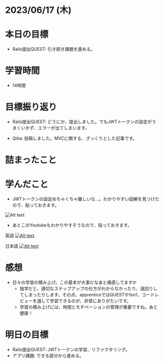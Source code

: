 # 2023/06/17 (木)

# 本日の目標

- Rails提出QUEST: 引き続き課題を進める。


# 学習時間
- 14時間

# 目標振り返り

- Rails提出QUEST: どうにか、提出しました。でもJWTトークンの設定がうまくいかず、エラーが出てしまいます。

- Qiita: 投稿しました。MVCに関する、ざっくりとした記事です。

# 詰まったこと

# 学んだこと

- JWTトークンの設定めちゃくちゃ難しいな...。わかりやすい図解を見つけたので、貼っておきます。

![Alt text](https://developer.mamezou-tech.com/img/blogs/2022/1231_rsa-gen-verify.drawio.svg)

- あとこのYoutubeもわかりやすそうなので、貼っておきます。

英語
[![Alt text](https://img.youtube.com/vi/7Q17ubqLfaM/0.jpg)](https://www.youtube.com/watch?v=7Q17ubqLfaM)

日本語
[![Alt text](https://img.youtube.com/vi/IaCQqCIqZ6U/0.jpg)](https://www.youtube.com/watch?v=IaCQqCIqZ6U)

# 感想

- 日々の学習の積み上げ。この基本が大事だなあと痛感してます🤓
  - 独学だと、適切なステップアップの仕方がわからなかったり、遠回りしてしまったりします。その点、apprenticeではQUESTや1on1、コードレビューを通して学習できるのが、非常にありがたいです。
  - 学習の積み上げには、時間とモチベーションの管理が重要ですね。あと健康！

# 明日の目標

- Rails提出QUEST: JWTトークンの学習、リファクタリング。
- アプリ課題: できる部分から進める。
